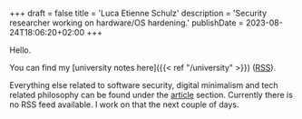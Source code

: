 +++
draft = false
title = 'Luca Etienne Schulz'
description = 'Security researcher working on hardware/OS hardening.'
publishDate = 2023-08-24T18:06:20+02:00
+++

Hello.

You can find my [university notes here]({{< ref "/university" >}}) ([RSS](/university/index.xml)).

Everything else related to software security, digital minimalism and tech related philosophy can be found under the [article](/article) section. Currently there is no RSS feed available. I work on that the next couple of days.